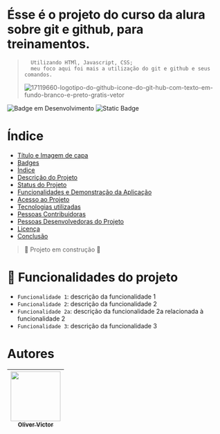 # Ésse é o projeto do curso da alura sobre git e github, para treinamentos.       
>       Utilizando HTMl, Javascript, CSS;
>       meu foco aqui foi mais a utilização do git e github e seus comandos.
> ![17119660-logotipo-do-github-icone-do-git-hub-com-texto-em-fundo-branco-e-preto-gratis-vetor](https://github.com/user-attachments/assets/9a261f60-8822-4962-af0f-29833a2415c3)

![Badge em Desenvolvimento](http://img.shields.io/static/v1?label=STATUS&message=EM%20DESENVOLVIMENTO&color=GREEN&style=for-the-badge)
![Static Badge](https://img.shields.io/badge/Oliver-black?logoSize=auto)



# Índice 

* [Título e Imagem de capa](#Título-e-Imagem-de-capa)
* [Badges](#badges)
* [Índice](#índice)
* [Descrição do Projeto](#descrição-do-projeto)
* [Status do Projeto](#status-do-Projeto)
* [Funcionalidades e Demonstração da Aplicação](#funcionalidades-e-demonstração-da-aplicação)
* [Acesso ao Projeto](#acesso-ao-projeto)
* [Tecnologias utilizadas](#tecnologias-utilizadas)
* [Pessoas Contribuidoras](#pessoas-contribuidoras)
* [Pessoas Desenvolvedoras do Projeto](#pessoas-desenvolvedoras)
* [Licença](#licença)
* [Conclusão](#conclusão)
> :construction: Projeto em construção :construction:


# :hammer: Funcionalidades do projeto

- `Funcionalidade 1`: descrição da funcionalidade 1
- `Funcionalidade 2`: descrição da funcionalidade 2
- `Funcionalidade 2a`: descrição da funcionalidade 2a relacionada à funcionalidade 2
- `Funcionalidade 3`: descrição da funcionalidade 3

# Autores
| [<img loading="lazy" src="https://github.com/user-attachments/assets/d31ae5ae-3005-4f8e-b7ea-22e353e235e7" width=115><br><sub>Oliver Victor</sub>](https://github.com/revilojakie) |
| :---: |
